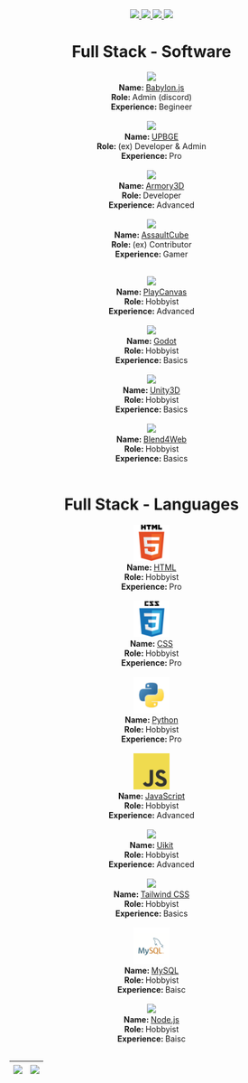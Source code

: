 <!-- SOCIAL LINKS -->
<div align="center">
  <a href="https://discord.gg/bn2xx6VkbP">
    <img src="https://img.shields.io/badge/discord-%23E60023.svg?&color=darkslateblue&style=for-the-badge&logo=discord&logoColor=white" />
  </a>
  <a href="https://youtube.com/channel/UCPnPW3BMq3Lv--L6XFoVfLA">
    <img src="https://img.shields.io/badge/youtube-%23E60023.svg?&style=for-the-badge&logo=youtube&logoColor=white" />
  </a>
  <a href="https://twitter.com/rpaladin_01">
    <img src="https://img.shields.io/badge/twitter-%23E60023.svg?&color=blue&style=for-the-badge&logo=twitter&logoColor=white" />
  </a>
  <a href="https://reddit.com/u/randompandagames">
    <img src="https://img.shields.io/badge/reddit-%23E60023.svg?&color=darkorange&style=for-the-badge&logo=reddit&logoColor=white" />
  </a>
</div>
<div align="center">
  <h1>Full Stack - Software</h1>
  <!-- Babylon.js -->
  <div>
    <img src="https://avatars.githubusercontent.com/u/4855800?s=200&v=4" width=64 /><br />
    <b>Name: </b><a href="https://babylonjs.com">Babylon.js</a><br />
    <b>Role: </b>Admin (discord)<br />
    <b>Experience: </b>Begineer
  </div><br />
  <!-- UPBGE -->
  <div>
    <img src="https://avatars.githubusercontent.com/u/16006310?s=200&v=4" width=64 /><br />
    <b>Name: </b><a href="https://upbge.org">UPBGE</a><br />
    <b>Role: </b>(ex) Developer & Admin<br />
    <b>Experience: </b>Pro
  <div><br />
  <!-- Armory3D -->
  <div>
    <img src="https://avatars.githubusercontent.com/u/20436620?s=200&v=4" width=64 /><br />
    <b>Name: </b><a href="https://armory3d.org">Armory3D</a><br />
    <b>Role: </b>Developer<br />
    <b>Experience: </b>Advanced
  <div><br />
  <!-- AssaultCube -->
  <div>
    <img src="https://avatars.githubusercontent.com/u/5957666?s=200&v=4" width=64 /></br />
    <b>Name: </b><a href="https://assault.cubers.net">AssaultCube</a></br />
    <b>Role: </b>(ex) Contributor</br />
    <b>Experience: </b>Gamer</p>
  <div></br />
  <!-- PlayCanvas -->
  <div>
    <img src="https://avatars.githubusercontent.com/u/1030579?s=200&v=4" width=64 /></br />
    <b>Name: </b><a href="https://playcanvas.com">PlayCanvas</a></br />
    <b>Role: </b>Hobbyist</br />
    <b>Experience: </b>Advanced
  <div></br />
  <!-- Godot -->
  <div>
    <img src="https://avatars.githubusercontent.com/u/6318500?s=200&v=4" width=64 /></br />
    <b>Name: </b><a href="https://godotengine.org">Godot</a></br />
    <b>Role: </b>Hobbyist</br />
    <b>Experience: </b>Basics
  <div></br />
  <!-- Unity3D -->
  <div>
    <img src="https://avatars.githubusercontent.com/u/13039680?s=200&v=4" width=64 /></br />
    <b>Name: </b><a href="https://unity3d.com">Unity3D</a></br />
    <b>Role: </b>Hobbyist</br />
    <b>Experience: </b>Basics
  <div></br />
  <!-- Blend4Web -->
  <div>
    <img src="https://avatars.githubusercontent.com/u/7070926?s=200&v=4" width=64 /></br />
    <b>Name: </b><a href="https://blend4web.com">Blend4Web</a></br />
    <b>Role: </b>Hobbyist</br />
    <b>Experience: </b>Basics
  <div></br />
</div>
<h1>Full Stack - Languages</h1>
<div align="center">
  <!-- HTML -->
  <div>
    <img src="https://raw.githubusercontent.com/github/explore/80688e429a7d4ef2fca1e82350fe8e3517d3494d/topics/html/html.png" width=64 /></br />
    <b>Name: </b><a href="https://developer.mozilla.org">HTML</a></br />
    <b>Role: </b>Hobbyist</br />
    <b>Experience: </b>Pro
  <div></br />
  <!-- CSS -->
  <div>
    <img src="https://raw.githubusercontent.com/github/explore/80688e429a7d4ef2fca1e82350fe8e3517d3494d/topics/css/css.png" width=64 /></br />
    <b>Name: </b><a href="https://developer.mozilla.org">CSS</a></br />
    <b>Role: </b>Hobbyist</br />
    <b>Experience: </b>Pro
  <div></br />
  <!-- Python -->
  <div>
    <img src="https://raw.githubusercontent.com/github/explore/80688e429a7d4ef2fca1e82350fe8e3517d3494d/topics/python/python.png" width=64 /></br />
    <b>Name: </b><a href="https://python.org">Python</a></br />
    <b>Role: </b>Hobbyist</br />
    <b>Experience: </b>Pro
  <div></br />
  <!-- JavaScript -->
  <div>
    <img src="https://raw.githubusercontent.com/github/explore/80688e429a7d4ef2fca1e82350fe8e3517d3494d/topics/javascript/javascript.png" width=64 /></br />
    <b>Name: </b><a href="https://www.javascript.com">JavaScript</a></br />
    <b>Role: </b>Hobbyist</br />
    <b>Experience: </b>Advanced
  <div></br />
  <!-- Uikit -->
  <div>
    <img src="https://avatars.githubusercontent.com/u/4173184?s=200&v=4" width=64 /></br />
    <b>Name: </b><a href="https://getuikit.com">Uikit</a></br />
    <b>Role: </b>Hobbyist</br />
    <b>Experience: </b>Advanced
  <div></br />
  <!-- Tailwind -->
  <div>
    <img src="https://avatars.githubusercontent.com/u/67109815?s=200&v=4" width=64 /></br />
    <b>Name: </b><a href="http://tailwindcss.com">Tailwind CSS</a></br />
    <b>Role: </b>Hobbyist</br />
    <b>Experience: </b>Basics
  <div></br />
  <!-- MySQL -->
  <div>
    <img src="https://raw.githubusercontent.com/github/explore/80688e429a7d4ef2fca1e82350fe8e3517d3494d/topics/mysql/mysql.png" width=64 /></br />
    <b>Name: </b><a href="https://mysql.com">MySQL</a></br />
    <b>Role: </b>Hobbyist</br />
    <b>Experience: </b>Baisc
  <div></br />
  <!-- Node.js -->
  <div>
    <img src="https://avatars.githubusercontent.com/u/9950313?s=200&v=4" width=64 /></br />
    <b>Name: </b><a href="https://nodejs.org">Node.js</a></br />
    <b>Role: </b>Hobbyist</br />
    <b>Experience: </b>Baisc
  <div></br />
</div>

|  <img align="center" src="https://github-readme-stats.vercel.app/api/top-langs/?username=rpaladin&layout=compact&theme=ayu-mirage&show_icons=true" /> | <img align="center" src="https://github-readme-stats.vercel.app/api?username=rpaladin&theme=ayu-mirage&show_icons=true" />
| ------------- | ------------- |
